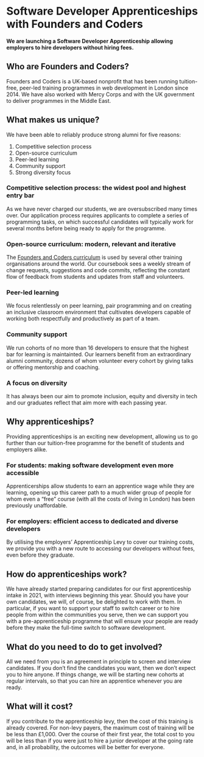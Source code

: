# Software Developer Apprenticeships with Founders and Coders

**We are launching a Software Developer Apprenticeship allowing employers to hire developers without hiring fees.**

## Who are Founders and Coders?
Founders and Coders is a UK-based nonprofit that has been running tuition-free, peer-led training programmes in web development in London since 2014. We have also worked with Mercy Corps and with the UK government to deliver programmes in the Middle East.

## What makes us unique?
We have been able to reliably produce strong alumni for five reasons:
1. Competitive selection process
2. Open-source curriculum
3. Peer-led learning
4. Community support
5. Strong diversity focus


### Competitive selection process: the widest pool and highest entry bar
As we have never charged our students, we are oversubscribed many times over. Our application process requires applicants to complete a series of programming tasks, on which successful candidates will typically work for several months before being ready to apply for the programme.

### Open-source curriculum: modern, relevant and iterative
The [Founders and Coders curriculum](https://founders-and-coders.gitbook.io/coursebook/) is used by several other training organisations around the world. Our coursebook sees a weekly stream of change requests, suggestions and code commits, reflecting the constant flow of feedback from students and updates from staff and volunteers.

### Peer-led learning
We focus relentlessly on peer learning, pair programming and on creating an inclusive classroom environment that cultivates developers capable of working both respectfully and productively as part of a team.

### Community support
We run cohorts of no more than 16 developers to ensure that the highest bar for learning is maintainted. Our learners benefit from an extraordinary alumni community, dozens of whom volunteer every cohort by giving talks or offering mentorship and coaching. 

### A focus on diversity
It has always been our aim to promote inclusion, equity and diversity in tech and our graduates reflect that aim more with each passing year.

## Why apprenticeships?
Providing apprenticeships is an exciting new development, allowing us to go further than our tuition-free programme for the benefit of students and employers alike.

### For students: making software development even more accessible
Apprenticerships allow students to earn an apprentice wage while they are learning, opening up this career path to a much wider group of people for whom even a “free” course (with all the costs of living in London) has been previously unaffordable.

### For employers: efficient access to dedicated and diverse developers
By utilising the employers’ Apprenticeship Levy to cover our training costs, we provide you with a new route to accessing our developers without fees, even before they graduate. 

## How do apprenticeships work?
We have already started preparing candidates for our first apprenticeship intake in 2021, with interviews beginning this year. Should you have your own candidates, we will, of course, be delighted to work with them. In particular, if you want to support your staff to switch career or to hire people from within the communities you serve, then we can support you with a pre-apprenticeship programme that will ensure your people are ready before they make the full-time switch to software development. 

## What do you need to do to get involved?
All we need from you is an agreement in principle to screen and interview candidates. If you don’t find the candidates you want, then we don’t expect you to hire anyone. If things change, we will be starting new cohorts at regular intervals, so that you can hire an apprentice whenever you are ready. 

## What will it cost?
If you contribute to the apprenticeship levy, then the cost of this training is already covered. For non-levy payers, the maximum cost of training will be be less than £1,000. Over the course of their first year, the total cost to you will be less than if you were just to hire a junior developer at the going rate and, in all probability, the outcomes will be better for everyone. 

